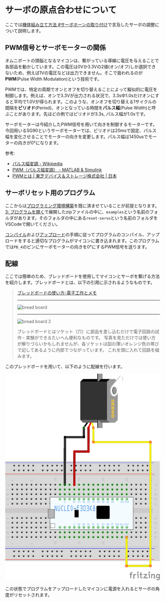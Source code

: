 # サーボの原点合わせについて

ここでは[機体組み立て方法 #サーボホーンの取り付け](./03-construct-machine.md#サーボホーンの取り付け2つ作る)で言及したサーボの調整について説明します。

## PWM信号とサーボモーターの関係

オムニボートの頭脳となるマイコンは、繋がっている導線に電圧を与えることで各部品を動かしています。この電圧は0Vか3.3Vの2値(オン/オフ)しか選択できないため、例えば1Vの電圧などは出力できません。そこで扱われるのが**PWM**(Pulse Width Modulation)という技術です。

PWMでは、特定の周期でオンとオフを切り替えることによって擬似的に電圧を制御します。例えば、オンで3.3Vが出力される状況で、3.3s中1.0sだけオンにすると平均で1.0Vが得られます。このような、オンオフを切り替える1サイクルの間隔を**ピリオド**(Period)、オンとなっている時間を**パルス幅**(Pulse Width)と呼ぶことがあります。先ほどの例ではピリオドが3.3s, パルス幅が1.0sです。

サーボモーターは今紹介したPWM信号を用いて向きを制御するモーターです。今回用いるSG90というサーボモーターでは、ピリオドは20msで固定、パルス幅を変化させることでモーターの向きを変更します。パルス幅は1450usでモーターの向きが0°になります。

参考:

- [パルス幅変調 - Wikipedia](https://ja.wikipedia.org/wiki/%E3%83%91%E3%83%AB%E3%82%B9%E5%B9%85%E5%A4%89%E8%AA%BF)
- [PWM（パルス幅変調） - MATLAB & Simulink](https://jp.mathworks.com/discovery/pulse-width-modulation.html)
- [PWMとは | 東芝デバイス＆ストレージ株式会社 | 日本](https://toshiba.semicon-storage.com/jp/semiconductor/knowledge/e-learning/brushless-motor/chapter3/what-pwm.html)

## サーボリセット用のプログラム

ここからは[プログラミング環境構築](./04-environment-setup.md)を既に済ませていることが前提となります。[3: プログラムを開く](./04-environment-setup.md#3-プログラムを開く)で展開したzipファイルの中に、`examples`という名前のフォルダがあります。そのフォルダの中にある`reset-servo`という名前のフォルダをVSCodeで開いてください。

[コンパイル](./05-compile.md)および[アップロード](./06-upload.md)の手順に従ってプログラムのコンパイル、アップロードをすると適切なプログラムがマイコンに書き込まれます。このプログラムでは`PB_4`のピンにサーボモーターの向きを0°にするPWM信号を送ります。

## 配線

ここでは簡単のため、ブレッドボードを使用してマイコンとサーボを繋げる方法を紹介します。ブレッドボードとは、以下の引用に示されるようなものです。

> [ブレッドボードの使い方-電子工作とメモ](https://denshi-kousaku.nazotoki-k.com/kiso/eic-801.htm)
>
> ---
>
> ![bread board](https://denshi-kousaku.nazotoki-k.com/image/kiso/eic-801/eic-801_01.jpg)
>
> ---
>
> ![bread board 2](https://denshi-kousaku.nazotoki-k.com/image/kiso/eic-801/eic-801.gif)
>
> ブレッドボードとはソケット（穴）に部品を差し込むだけで電子回路の試作・実験ができるたいへん便利なものです。 写真を見ただけでは使い方が解りづらいかもしれませんが、各ソケットは図の薄いオレンジ色の帯びで記してあるように内部でつながっています。 これを頭に入れて回路を組みます。

このブレッドボードを用いて、以下のように配線を行います。

![servo-wire](./assets/servo-wire.png)

この状態でプログラムをアップロードしたマイコンに電源を入れるとサーボの角度がリセットされます。
